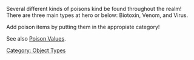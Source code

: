 Several different kinds of poisons kind be found throughout the realm!
There are three main types at hero or below: Biotoxin, Venom, and Virus.

Add poison items by putting them in the appropiate category!

See also [Poison Values](Poison_Values "wikilink").

[Category: Object Types](Category:_Object_Types "wikilink")
